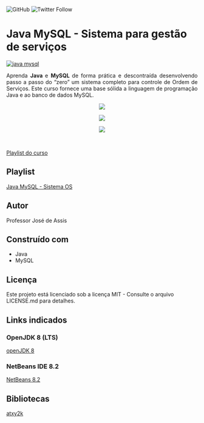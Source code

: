 ![GitHub](https://img.shields.io/github/license/professorjosedeassis/infoX)
![Twitter Follow](https://img.shields.io/twitter/follow/joseassis?label=Seguir&style=social)
# Java MySQL - Sistema para gestão de serviços
[![java mysql](http://img.youtube.com/vi/eA4WjjkzK3c/0.jpg)](http://www.youtube.com/watch?v=eA4WjjkzK3c "Curso de java com mysql")
<p style="text-align: justify;">Aprenda <strong>Java </strong>e <strong>MySQL </strong>de forma prática e descontraída desenvolvendo passo a passo do “zero” um sistema completo para controle de Ordem de Serviços. Este curso fornece uma base sólida a linguagem de programação Java e ao banco de dados MySQL.</p><p style="text-align: center;"><img src="https://s3.amazonaws.com/thinkific/file_uploads/39810/images/3d2/7b6/10a/java-mysql-login.jpg"><span class="redactor-invisible-space"></span></p><p style="text-align: center;"></p><p style="text-align: center;"><img src="https://s3.amazonaws.com/thinkific/file_uploads/39810/images/b36/8d0/6fa/z.jpg"></p><p style="text-align: center;"></p><p style="text-align: center;"><img src="https://s3.amazonaws.com/thinkific/file_uploads/39810/images/767/c2d/dcc/relatorio-de-servicos.jpg"></p><p><br></p>
<p><a href= "https://www.youtube.com/playlist?list=PLbEOwbQR9lqxsTusvu8wfkUECrmcV81MU">Playlist do curso</a></p>


<!--
Aprenda HTML5, CSS3 e SEO de forma simples, prática e objetiva desenvolvendo passo a passo do zero até a hospedagem um site moderno e responsivo.
## Apresentação do projeto
[![HTML5 e CSS3 - One Page Site](https://img.youtube.com/vi/bS720dGvAn8/0.jpg)](https://youtu.be/bS720dGvAn8 "Apresentação do projeto")

![YouTube Video Views](https://img.shields.io/youtube/views/bS720dGvAn8?style=social)
-->
## Playlist
[Java MySQL - Sistema OS](https://www.youtube.com/playlist?list=PLbEOwbQR9lqxsTusvu8wfkUECrmcV81MU)
## Autor
Professor José de Assis
## Construído com
* Java
* MySQL
## Licença
Este projeto está licenciado sob a licença MIT - Consulte o arquivo LICENSE.md para detalhes.
## Links indicados
### OpenJDK 8 (LTS)
[openJDK 8](https://adoptopenjdk.net/)
### NetBeans IDE 8.2
[NetBeans 8.2](https://netbeans-ide.informer.com/8.2/)

## Bibliotecas

[atxy2k](http://atxy2k.github.io/RestrictedTextField/)
